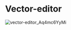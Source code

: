 # Vector-editor

![vector-editor_Aq4mc6YyMi](https://github.com/user-attachments/assets/b05c9b58-9b57-4d6c-b1ff-a91f1976ad00)
